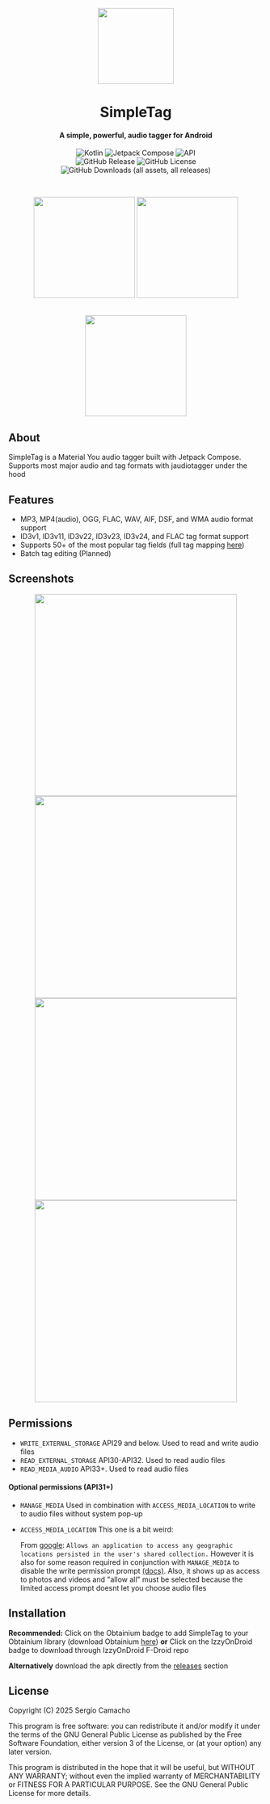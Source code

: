 <p align="center"><img src="assets/icons/icon.svg" width="150"></p>
<h1 align="center"><b>SimpleTag</b></h1>
<h4 align="center">A simple, powerful, audio tagger for Android </h4>
<p align="center">
    <img alt="Kotlin" src="https://img.shields.io/badge/Kotlin-a503fc?logo=kotlin&logoColor=white&style=for-the-badge">
    <img alt="Jetpack Compose" src="https://img.shields.io/static/v1?style=for-the-badge&message=Jetpack+Compose&color=4285F4&logo=Jetpack+Compose&logoColor=FFFFFF&label=">
    <img alt="API" src="https://img.shields.io/badge/Api%2027+-50f270?logo=android&logoColor=black&style=for-the-badge"><br>
    <img alt="GitHub Release" src="https://img.shields.io/github/v/release/sergcam/SimpleTag?color=a1168e&include_prereleases&style=for-the-badge&labelColor=700f63">
    <img alt="GitHub License" src="https://img.shields.io/github/license/sergcam/SimpleTag?style=for-the-badge&labelColor=A6572C">
    <img alt="GitHub Downloads (all assets, all releases)" src="https://img.shields.io/github/downloads/sergcam/SimpleTag/total?link=https%3A%2F%2Fgithub.com%2Fsergcam%2FSimpleTag%2Freleases&style=for-the-badge&labelColor=97790E">
</p><br>
<p align="center">
    <a href="https://apps.obtainium.imranr.dev/redirect?r=obtainium://app/%7B%22id%22%3A%22dev.secam.simpletag%22%2C%22url%22%3A%22https%3A%2F%2Fgithub.com%2Fsergcam%2FSimpleTag%22%2C%22author%22%3A%22sergcam%22%2C%22name%22%3A%22SimpleTag%22%2C%22preferredApkIndex%22%3A0%2C%22additionalSettings%22%3A%22%7B%5C%22includePrereleases%5C%22%3Atrue%2C%5C%22fallbackToOlderReleases%5C%22%3Atrue%2C%5C%22filterReleaseTitlesByRegEx%5C%22%3A%5C%22%5C%22%2C%5C%22filterReleaseNotesByRegEx%5C%22%3A%5C%22%5C%22%2C%5C%22verifyLatestTag%5C%22%3Afalse%2C%5C%22sortMethodChoice%5C%22%3A%5C%22date%5C%22%2C%5C%22useLatestAssetDateAsReleaseDate%5C%22%3Afalse%2C%5C%22releaseTitleAsVersion%5C%22%3Afalse%2C%5C%22trackOnly%5C%22%3Afalse%2C%5C%22versionExtractionRegEx%5C%22%3A%5C%22%5C%22%2C%5C%22matchGroupToUse%5C%22%3A%5C%22%5C%22%2C%5C%22versionDetection%5C%22%3Atrue%2C%5C%22releaseDateAsVersion%5C%22%3Afalse%2C%5C%22useVersionCodeAsOSVersion%5C%22%3Afalse%2C%5C%22apkFilterRegEx%5C%22%3A%5C%22%5C%22%2C%5C%22invertAPKFilter%5C%22%3Afalse%2C%5C%22autoApkFilterByArch%5C%22%3Atrue%2C%5C%22appName%5C%22%3A%5C%22SimpleTag%5C%22%2C%5C%22appAuthor%5C%22%3A%5C%22sergcam%5C%22%2C%5C%22shizukuPretendToBeGooglePlay%5C%22%3Afalse%2C%5C%22allowInsecure%5C%22%3Afalse%2C%5C%22exemptFromBackgroundUpdates%5C%22%3Afalse%2C%5C%22skipUpdateNotifications%5C%22%3Afalse%2C%5C%22about%5C%22%3A%5C%22Simple%2C%20Powerful%2C%20Audio%20Tagger%20for%20Android%5C%22%2C%5C%22refreshBeforeDownload%5C%22%3Afalse%7D%22%2C%22overrideSource%22%3Anull%7D"><img src="assets/badges/obtain.svg" width="200"></a>
    <a href="https://apt.izzysoft.de/packages/dev.secam.simpletag"><img src="https://gitlab.com/IzzyOnDroid/repo/-/raw/master/assets/IzzyOnDroidButton_nofont.svg" width="200"></a>
</p>
<p align="center"><br>
<a href="https://crowdin.com/project/simpletag/invite?h=7cec4bb41937bfa72da41c388c28f8d12559962"><img src="assets/badges/crowdin.svg" width="200"></a>
</p>

## About

SimpleTag is a Material You audio tagger built with Jetpack Compose. Supports most major audio and tag formats with jaudiotagger under the hood

## Features 
- MP3, MP4(audio), OGG, FLAC, WAV, AIF, DSF, and WMA audio format support
- ID3v1, ID3v11, ID3v22, ID3v23, ID3v24, and FLAC tag format support
- Supports 50+ of the most popular tag fields (full tag mapping [here](https://www.jthink.net/jaudiotagger/tagmapping.html))
- Batch tag editing (Planned)

## Screenshots
<p align="center">
    <img src="fastlane/metadata/android/en-US/images/phoneScreenshots/1.png" width=400>
    <img src="fastlane/metadata/android/en-US/images/phoneScreenshots/2.png" width=400>
    <img src="fastlane/metadata/android/en-US/images/phoneScreenshots/3.png" width=400>
    <img src="fastlane/metadata/android/en-US/images/phoneScreenshots/4.png" width=400>

</p>

## Permissions
- `WRITE_EXTERNAL_STORAGE` API29 and below. Used to read and write audio files
- `READ_EXTERNAL_STORAGE` API30-API32. Used to read audio files
- `READ_MEDIA_AUDIO` API33+. Used to read audio files
#### Optional permissions (API31+)
- `MANAGE_MEDIA` Used in combination with `ACCESS_MEDIA_LOCATION` to write to audio files without system pop-up
- `ACCESS_MEDIA_LOCATION` This one is a bit weird:

    From [google](https://developer.android.com/reference/android/Manifest.permission#ACCESS_MEDIA_LOCATION): `Allows an application to access any geographic locations persisted in the user's shared collection.` However it is also for some reason required in conjunction with `MANAGE_MEDIA` to disable the write permission prompt [(docs)](https://developer.android.com/reference/android/Manifest.permission#MANAGE_MEDIA). Also, it shows up as access to photos and videos and "allow all" must be selected because the limited access prompt doesnt let you choose audio files

## Installation
**Recommended:** Click on the Obtainium badge to add SimpleTag to your Obtainium library (download Obtainium [here](https://obtainium.imranr.dev/)) **or** Click on the IzzyOnDroid badge to download through IzzyOnDroid F-Droid repo

**Alternatively** download the apk directly from the [releases](https://github.com/sergcam/SimpleTag/releases) section

## License
Copyright (C) 2025  Sergio Camacho

This program is free software: you can redistribute it and/or modify
it under the terms of the GNU General Public License as published by
the Free Software Foundation, either version 3 of the License, or
(at your option) any later version.

This program is distributed in the hope that it will be useful,
but WITHOUT ANY WARRANTY; without even the implied warranty of
MERCHANTABILITY or FITNESS FOR A PARTICULAR PURPOSE.  See the
GNU General Public License for more details.

